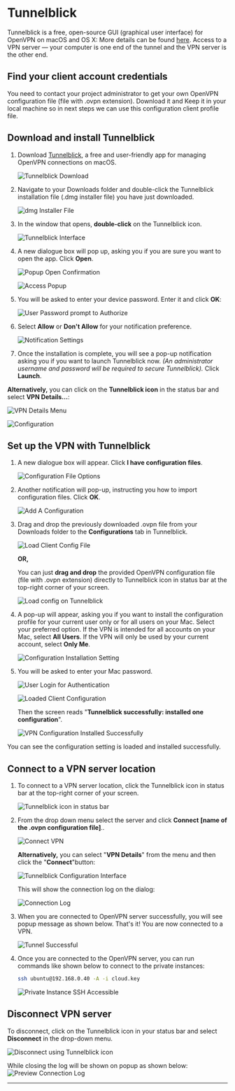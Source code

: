 # Tunnelblick

Tunnelblick is a free, open-source GUI (graphical user interface) for OpenVPN
on macOS and OS X: More details can be found [here](https://tunnelblick.net/).
Access to a VPN server — your computer is one end of the tunnel and the VPN
server is the other end.

## Find your client account credentials

You need to contact your project administrator to get your own OpenVPN
configuration file (file with .ovpn extension). Download it and Keep it in your
local machine so in next steps we can use this configuration client profile file.

## Download and install Tunnelblick

1. Download [Tunnelblick](https://tunnelblick.net/index.html), a free and
user-friendly app for managing OpenVPN connections on macOS.

    ![Tunnelblick Download](images/tunnelblick_download.png)

2. Navigate to your Downloads folder and double-click the Tunnelblick
installation file (.dmg installer file) you have just downloaded.

    ![dmg Installer File](images/dmg_installer.png)

3. In the window that opens, **double-click** on the Tunnelblick icon.

    ![Tunnelblick Interface](images/tunnelblick_interface.png)

4. A new dialogue box will pop up, asking you if you are sure you want to open
the app. Click **Open**.

    ![Popup Open Confirmation](images/popup_open.png)

    ![Access Popup](images/access_popup.png)

5. You will be asked to enter your device password. Enter it and click **OK**:

    ![User Password prompt to Authorize](images/user_to_authorize.png)

6. Select **Allow** or **Don't Allow** for your notification preference.

    ![Notification Settings](images/notification_settings.png)

7. Once the installation is complete, you will see a pop-up notification asking
you if you want to launch Tunnelblick now. *(An administrator username and
password will be required to secure Tunnelblick).* Click **Launch**.

**Alternatively,** you can click on the **Tunnelblick icon** in the status bar
and select **VPN Details...**:

![VPN Details Menu](images/vpn_details_menu.png)

![Configuration](images/configuration.png)

## Set up the VPN with Tunnelblick

1. A new dialogue box will appear. Click **I have configuration files**.

    ![Configuration File Options](images/configuration_file_options.png)

2. Another notification will pop-up, instructing you how to import
configuration files. Click **OK**.

    ![Add A Configuration](images/add_a_config.png)

3. Drag and drop the previously downloaded .ovpn file from your Downloads
folder to the **Configurations** tab in Tunnelblick.

    ![Load Client Config File](images/client_config_file.png)

    **OR,**

    You can just **drag and drop** the provided OpenVPN configuration file (file
    with .ovpn extension) directly to Tunnelblick icon in status bar at the
    top-right corner of your screen.

    ![Load config on Tunnelblick](images/tunnelblick_app_icon.png)

4. A pop-up will appear, asking you if you want to install the configuration
profile for your current user only or for all users on your Mac. Select your
preferred option. If the VPN is intended for all accounts on your Mac, select
**All Users**. If the VPN will only be used by your current account, select
**Only Me**.

    ![Configuration Installation Setting](images/installation_setting.png)

5. You will be asked to enter your Mac password.

    ![User Login for Authentication](images/user_authentication.png)

    ![Loaded Client Configuration](images/configuration_mac.png)

    Then the screen reads "**Tunnelblick successfully: installed one configuration**".

    ![VPN Configuration Installed Successfully](images/client_config_installed_successfully.png)

You can see the configuration setting is loaded and installed successfully.

## Connect to a VPN server location

1. To connect to a VPN server location, click the Tunnelblick icon in status
bar at the top-right corner of your screen.

    ![Tunnelblick icon in status bar](images/tunnelblick_icon.png)

2. From the drop down menu select the server and click **Connect** **[name of
the .ovpn configuration file]**..

    ![Connect VPN](images/connect_vpn.png)

    **Alternatively,** you can select "**VPN Details**" from the menu and then
    click the "**Connect**"button:

    ![Tunnelblick Configuration Interface](images/tunnelblick_configuration_interface.png)

    This will show the connection log on the dialog:

    ![Connection Log](images/logs.png)

3. When you are connected to OpenVPN server successfully, you will see popup
message as shown below. That's it! You are now connected to a VPN.

    ![Tunnel Successful](images/tunnel_successful.png)

4. Once you are connected to the OpenVPN server, you can run commands like
shown below to connect to the private instances:

    ```sh
    ssh ubuntu@192.168.0.40 -A -i cloud.key
    ```

    ![Private Instance SSH Accessible](images/private_instance_accessible.png)

## Disconnect VPN server

To disconnect, click on the Tunnelblick icon in your status bar and select
**Disconnect** in the drop-down menu.

![Disconnect using Tunnelblick icon](images/disconnect_using_tunnelblick_icon.png)

While closing the log will be shown on popup as shown below:
![Preview Connection Log](images/preview_connection_log.png)

---
